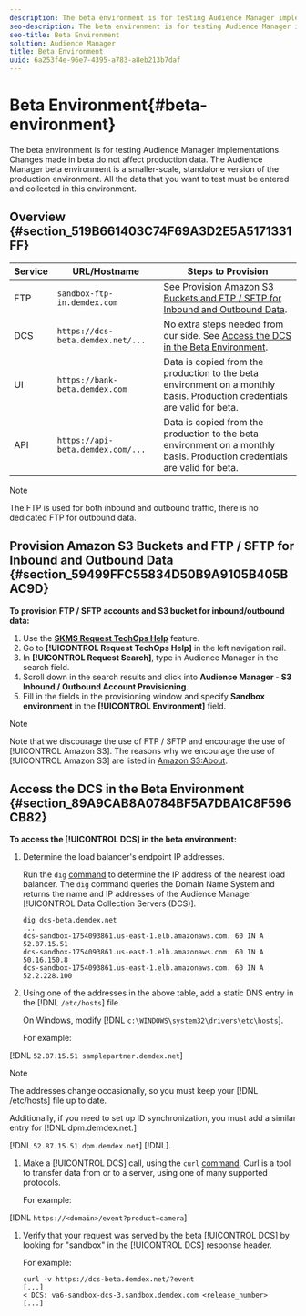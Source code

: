 ```yaml
---
description: The beta environment is for testing Audience Manager implementations. Changes made in beta do not affect production data. The Audience Manager beta environment is a smaller-scale, standalone version of the production environment. All the data that you want to test must be entered and collected in this environment.
seo-description: The beta environment is for testing Audience Manager implementations. Changes made in beta do not affect production data. The Audience Manager beta environment is a smaller-scale, standalone version of the production environment. All the data that you want to test must be entered and collected in this environment.
seo-title: Beta Environment
solution: Audience Manager
title: Beta Environment
uuid: 6a253f4e-96e7-4395-a783-a8eb213b7daf
---
```


# Beta Environment{#beta-environment}

The beta environment is for testing Audience Manager implementations. Changes made in beta do not affect production data. The Audience Manager beta environment is a smaller-scale, standalone version of the production environment. All the data that you want to test must be entered and collected in this environment.

## Overview {#section_519B661403C74F69A3D2E5A5171331FF}

<!-- 

beta_environment_admin.xml

 -->

|Service|URL/Hostname|Steps to Provision|
|--- |--- |--- |
|FTP|`sandbox-ftp-in.demdex.com`|See [Provision Amazon S3 Buckets and FTP / SFTP for Inbound and Outbound Data](admin-beta-environment.md#section_59499FFC55834D50B9A9105B405BAC9D).|
|DCS|`https://dcs-beta.demdex.net/...`|No extra steps needed from our side. See [Access the DCS in the Beta Environment](admin-beta-environment.md#section_89A9CAB8A0784BF5A7DBA1C8F596CB82).|
|UI|`https://bank-beta.demdex.com`|Data is copied from the production to the beta environment on a monthly basis. Production credentials are valid for beta.|
|API|`https://api-beta.demdex.com/...`|Data is copied from the production to the beta environment on a monthly basis. Production credentials are valid for beta.|

>[!NOTE]
>
>The FTP is used for both inbound and outbound traffic, there is no dedicated FTP for outbound data.

## Provision Amazon S3 Buckets and FTP / SFTP for Inbound and Outbound Data {#section_59499FFC55834D50B9A9105B405BAC9D}

**To provision FTP / SFTP accounts and S3 bucket for inbound/outbound data:**

1. Use the [**SKMS Request TechOps Help**](https://skms.adobe.com/) feature. 
1. Go to **[!UICONTROL Request TechOps Help]** in the left navigation rail. 
1. In **[!UICONTROL Request Search]**, type in Audience Manager in the search field. 
1. Scroll down in the search results and click into **Audience Manager - S3 Inbound / Outbound Account Provisioning**. 
1. Fill in the fields in the provisioning window and specify **Sandbox environment** in the **[!UICONTROL Environment]** field.

>[!NOTE]
>
>Note that we discourage the use of FTP / SFTP and encourage the use of [!UICONTROL Amazon S3]. The reasons why we encourage the use of [!UICONTROL Amazon S3] are listed in [Amazon S3:About](https://marketing.adobe.com/resources/help/en_US/aam/c_as3.html).

## Access the DCS in the Beta Environment {#section_89A9CAB8A0784BF5A7DBA1C8F596CB82}

**To access the [!UICONTROL DCS] in the beta environment:**

1. Determine the load balancer's endpoint IP addresses.

   Run the `dig` [command](https://en.wikipedia.org/wiki/Dig_(command)) to determine the IP address of the nearest load balancer. The `dig` command queries the Domain Name System and returns the name and IP addresses of the Audience Manager [!UICONTROL Data Collection Servers (DCS)].

   ```
   dig dcs-beta.demdex.net
   ...
   dcs-sandbox-1754093861.us-east-1.elb.amazonaws.com. 60 IN A 52.87.15.51
   dcs-sandbox-1754093861.us-east-1.elb.amazonaws.com. 60 IN A 50.16.150.8
   dcs-sandbox-1754093861.us-east-1.elb.amazonaws.com. 60 IN A 52.2.228.100
   ```

1. Using one of the addresses in the above table, add a static DNS entry in the [!DNL `/etc/hosts`] file.

   On Windows, modify [!DNL `c:\WINDOWS\system32\drivers\etc\hosts`].

   For example:

[!DNL `52.87.15.51 samplepartner.demdex.net`]

   >[!NOTE]
   >
   >The addresses change occasionally, so you must keep your [!DNL /etc/hosts] file up to date.

   Additionally, if you need to set up ID synchronization, you must add a similar entry for [!DNL dpm.demdex.net.]

[!DNL `52.87.15.51 dpm.demdex.net`] [!DNL]. 

1. Make a [!UICONTROL DCS] call, using the `curl` [command](https://curl.haxx.se/docs/manpage.html). Curl is a tool to transfer data from or to a server, using one of many supported protocols.

   For example:

[!DNL `https://<domain>/event?product=camera`] 

1. Verify that your request was served by the beta [!UICONTROL DCS] by looking for "sandbox" in the [!UICONTROL DCS] response header.

   For example:

   ```
   curl -v https://dcs-beta.demdex.net/?event
   [...]
   < DCS: va6-sandbox-dcs-3.sandbox.demdex.com <release_number>
   [...]
   ```
